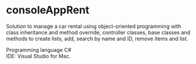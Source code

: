 # consoleAppRent

Solution to manage a car rental using object-oriented programming with class inheritance and method override, controller classes, base classes and methods to create lists, add, search by name and ID, remove items and list.

Programming language C#          
IDE: Visual Studio for Mac.
